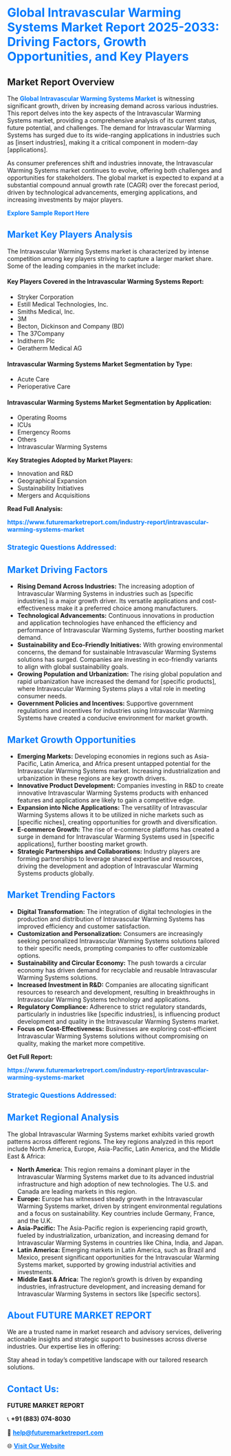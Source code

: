 <h1 style="color: #007BFF;">Global Intravascular Warming Systems Market Report 2025-2033: Driving Factors, Growth Opportunities, and Key Players</h1>

<section id="overview">
<h2>Market Report Overview</h2>
<p>The <a href="https://www.futuremarketreport.com/industry-report/intravascular-warming-systems-market" style="color: #007BFF; text-decoration: none;"><strong>Global Intravascular Warming Systems Market</strong></a> is witnessing significant growth, driven by increasing demand across various industries. This report delves into the key aspects of the Intravascular Warming Systems market, providing a comprehensive analysis of its current status, future potential, and challenges. The demand for Intravascular Warming Systems has surged due to its wide-ranging applications in industries such as [insert industries], making it a critical component in modern-day [applications].</p>
<p>As consumer preferences shift and industries innovate, the Intravascular Warming Systems market continues to evolve, offering both challenges and opportunities for stakeholders. The global market is expected to expand at a substantial compound annual growth rate (CAGR) over the forecast period, driven by technological advancements, emerging applications, and increasing investments by major players.</p>
</section>

<section id="overview">
<p><a href="https://www.futuremarketreport.com/request-sample/reportId=125237" style="color: #007BFF; text-decoration: none;"><strong>Explore Sample Report Here</strong></a></p>
</section>

<section id="key-players">
<h2 style="color: #007BFF;">Market Key Players Analysis</h2>
<p>The Intravascular Warming Systems market is characterized by intense competition among key players striving to capture a larger market share. Some of the leading companies in the market include:</p>
<h4>Key Players Covered in the Intravascular Warming Systems Report:</h4>
<ul><li>Stryker Corporation</li><li>Estill Medical Technologies, Inc.</li><li>Smiths Medical, Inc.</li><li>3M</li><li>Becton, Dickinson and Company (BD)</li><li>The 37Company</li><li>Inditherm Plc</li><li>Geratherm Medical AG</li></ul>
<h4>Intravascular Warming Systems Market Segmentation by Type:</h4>
<ul><li>Acute Care</li><li>Perioperative Care</li></ul>

<h4>Intravascular Warming Systems Market Segmentation by Application:</h4>
<ul><li>Operating Rooms</li><li>ICUs</li><li>Emergency Rooms</li><li>Others</li><li>Intravascular Warming Systems</li></ul>
<p><strong>Key Strategies Adopted by Market Players:</strong></p>
<ul>
<li>Innovation and R&D</li>
<li>Geographical Expansion</li>
<li>Sustainability Initiatives</li>
<li>Mergers and Acquisitions</li>
</ul>
</section>

<section>
<p><strong>Read Full Analysis: </strong></p><a href="https://www.futuremarketreport.com/industry-report/intravascular-warming-systems-market" style="color: #007BFF; text-decoration: none;"><strong>https://www.futuremarketreport.com/industry-report/intravascular-warming-systems-market</strong></a>
<h3 style="color: #007BFF;">Strategic Questions Addressed:</h3>
</section>

<section id="driving-factors">
<h2 style="color: #007BFF;">Market Driving Factors</h2>
<ul>
<li><strong>Rising Demand Across Industries:</strong> The increasing adoption of Intravascular Warming Systems in industries such as [specific industries] is a major growth driver. Its versatile applications and cost-effectiveness make it a preferred choice among manufacturers.</li>
<li><strong>Technological Advancements:</strong> Continuous innovations in production and application technologies have enhanced the efficiency and performance of Intravascular Warming Systems, further boosting market demand.</li>
<li><strong>Sustainability and Eco-Friendly Initiatives:</strong> With growing environmental concerns, the demand for sustainable Intravascular Warming Systems solutions has surged. Companies are investing in eco-friendly variants to align with global sustainability goals.</li>
<li><strong>Growing Population and Urbanization:</strong> The rising global population and rapid urbanization have increased the demand for [specific products], where Intravascular Warming Systems plays a vital role in meeting consumer needs.</li>
<li><strong>Government Policies and Incentives:</strong> Supportive government regulations and incentives for industries using Intravascular Warming Systems have created a conducive environment for market growth.</li>
</ul>
</section>

<section id="growth-opportunities">
<h2 style="color: #007BFF;">Market Growth Opportunities</h2>
<ul>
<li><strong>Emerging Markets:</strong> Developing economies in regions such as Asia-Pacific, Latin America, and Africa present untapped potential for the Intravascular Warming Systems market. Increasing industrialization and urbanization in these regions are key growth drivers.</li>
<li><strong>Innovative Product Development:</strong> Companies investing in R&D to create innovative Intravascular Warming Systems products with enhanced features and applications are likely to gain a competitive edge.</li>
<li><strong>Expansion into Niche Applications:</strong> The versatility of Intravascular Warming Systems allows it to be utilized in niche markets such as [specific niches], creating opportunities for growth and diversification.</li>
<li><strong>E-commerce Growth:</strong> The rise of e-commerce platforms has created a surge in demand for Intravascular Warming Systems used in [specific applications], further boosting market growth.</li>
<li><strong>Strategic Partnerships and Collaborations:</strong> Industry players are forming partnerships to leverage shared expertise and resources, driving the development and adoption of Intravascular Warming Systems products globally.</li>
</ul>
</section>

<section id="trending-factors">
<h2 style="color: #007BFF;">Market Trending Factors</h2>
<ul>
<li><strong>Digital Transformation:</strong> The integration of digital technologies in the production and distribution of Intravascular Warming Systems has improved efficiency and customer satisfaction.</li>
<li><strong>Customization and Personalization:</strong> Consumers are increasingly seeking personalized Intravascular Warming Systems solutions tailored to their specific needs, prompting companies to offer customizable options.</li>
<li><strong>Sustainability and Circular Economy:</strong> The push towards a circular economy has driven demand for recyclable and reusable Intravascular Warming Systems solutions.</li>
<li><strong>Increased Investment in R&D:</strong> Companies are allocating significant resources to research and development, resulting in breakthroughs in Intravascular Warming Systems technology and applications.</li>
<li><strong>Regulatory Compliance:</strong> Adherence to strict regulatory standards, particularly in industries like [specific industries], is influencing product development and quality in the Intravascular Warming Systems market.</li>
<li><strong>Focus on Cost-Effectiveness:</strong> Businesses are exploring cost-efficient Intravascular Warming Systems solutions without compromising on quality, making the market more competitive.</li>
</ul>
</section>

<section>
<p><strong>Get Full Report: </strong></p><a href="https://www.futuremarketreport.com/industry-report/intravascular-warming-systems-market" style="color: #007BFF; text-decoration: none;"><strong>https://www.futuremarketreport.com/industry-report/intravascular-warming-systems-market</strong></a>
<h3 style="color: #007BFF;">Strategic Questions Addressed:</h3>
</section>


<section id="regional-analysis">
<h2 style="color: #007BFF;">Market Regional Analysis</h2>
<p>The global Intravascular Warming Systems market exhibits varied growth patterns across different regions. The key regions analyzed in this report include North America, Europe, Asia-Pacific, Latin America, and the Middle East & Africa:</p>
<ul>
<li><strong>North America:</strong> This region remains a dominant player in the Intravascular Warming Systems market due to its advanced industrial infrastructure and high adoption of new technologies. The U.S. and Canada are leading markets in this region.</li>
<li><strong>Europe:</strong> Europe has witnessed steady growth in the Intravascular Warming Systems market, driven by stringent environmental regulations and a focus on sustainability. Key countries include Germany, France, and the U.K.</li>
<li><strong>Asia-Pacific:</strong> The Asia-Pacific region is experiencing rapid growth, fueled by industrialization, urbanization, and increasing demand for Intravascular Warming Systems in countries like China, India, and Japan.</li>
<li><strong>Latin America:</strong> Emerging markets in Latin America, such as Brazil and Mexico, present significant opportunities for the Intravascular Warming Systems market, supported by growing industrial activities and investments.</li>
<li><strong>Middle East & Africa:</strong> The region’s growth is driven by expanding industries, infrastructure development, and increasing demand for Intravascular Warming Systems in sectors like [specific sectors].</li>
</ul>
</section>

<footer>
<h2 style="color: #007BFF;">About FUTURE MARKET REPORT</h2>
<p>We are a trusted name in market research and advisory services, delivering actionable insights and strategic support to businesses across diverse industries. Our expertise lies in offering:</p>

<p>Stay ahead in today’s competitive landscape with our tailored research solutions.</p>

<h2 style="color: #007BFF;">Contact Us:</h2>
<p><strong>FUTURE MARKET REPORT</strong></p>
<p>📞 <strong>+91 (883) 074-8030</strong></p>
<p>📧 <strong><a href="mailto:help@futuremarketreport.com" style="color: #007BFF;">help@futuremarketreport.com</a></strong></p>
<p>🌐 <strong><a href="https://www.futuremarketreport.com/" style="color: #007BFF;">Visit Our Website</a></strong></p>
</footer>